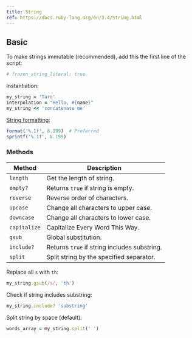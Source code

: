 ```yaml
---
title: String
ref: https://docs.ruby-lang.org/en/3.4/String.html
---
```


## Basic

To make strings immutable (recommended),
add this the first line of the script:

```ruby
# frozen_string_literal: true
```

Instantiation:

```ruby
my_string = 'Taro'
interpolation = "Hello, #{name}"
my_string << 'concatenate me'
```

[String formatting](https://docs.ruby-lang.org/en/3.4/format_specifications_rdoc.html):

```ruby
format('%.1f', 8.199)  # Preferred
sprintf('%.1f', 8.199)
```

### Methods

| Method       | Description                                        |
| ------------ | -------------------------------------------------- |
| `length`     | Get the length of string.                          |
| `empty?`     | Returns `true` if string is empty.                 |
| `reverse`    | Reverse order of characters.                       |
| `upcase`     | Change all characters to upper case.               |
| `downcase`   | Change all characters to lower case.               |
| `capitalize` | Capitalize Every Word This Way.                    |
| `gsub`       | Global substitution.                               |
| `include?`   | Returns `true` if string includes substring.       |
| `split`      | Split string by the specified separator.           |

Replace all `s` with `th`:

```ruby
my_string.gsub(/s/, 'th')
```

Check if string includes substring:

```ruby
my_string.include? 'substring'
```

Split string by space (default):

```ruby
words_array = my_string.split(' ')
```
